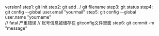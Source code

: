 version1
step1: git init
step2: git add .  / git filename
step3: git status
step4: git config --global user.email "yourmail"
step5: git config --global user.name "yourname"   
// fatal  严重错误
// 账号信息被储存在 gitconfig文件里面
step6: git commit -m "message"